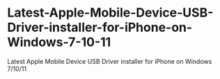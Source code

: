 # Latest-Apple-Mobile-Device-USB-Driver-installer-for-iPhone-on-Windows-7-10-11
Latest Apple Mobile Device USB Driver installer for iPhone on Windows 7/10/11
